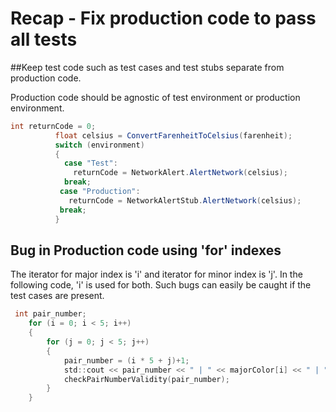 #  Recap - Fix production code to pass all tests

##Keep test code such as test cases and test stubs separate from production code.

Production code should be agnostic of test environment or production environment. 

```cs
int returnCode = 0;
          float celsius = ConvertFarenheitToCelsius(farenheit);
          switch (environment)
          {
            case "Test":
              returnCode = NetworkAlert.AlertNetwork(celsius);
            break;
           case "Production":
             returnCode = NetworkAlertStub.AlertNetwork(celsius);
           break;
          }
```

## Bug in Production code using 'for' indexes

The iterator for major index is 'i' and iterator for minor index is 'j'.
In the following code, 'i' is used for both. Such bugs can easily be caught if the test cases are present.

```c
 int pair_number;
    for (i = 0; i < 5; i++)
    {
        for (j = 0; j < 5; j++)
        {
            pair_number = (i * 5 + j)+1;
            std::cout << pair_number << " | " << majorColor[i] << " | " << minorColor[i] << "\n";
            checkPairNumberValidity(pair_number);
        }
    }
```
